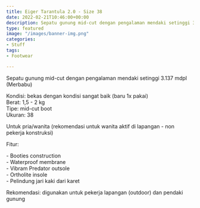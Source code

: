 ```yaml
---
title: Eiger Tarantula 2.0 - Size 38
date: 2022-02-21T10:46:00+00:00
description: Sepatu gunung mid-cut dengan pengalaman mendaki setinggi 3.137 mdpl.
type: featured
image: "/images/banner-img.png"
categories:
- Stuff
tags:
- Footwear

---
```

Sepatu gunung mid-cut dengan pengalaman mendaki setinggi 3.137 mdpl (Merbabu)

Kondisi: bekas dengan kondisi sangat baik (baru 1x pakai)   
Berat: 1,5 - 2 kg  
Tipe: mid-cut boot  
Ukuran: 38

Untuk pria/wanita (rekomendasi untuk wanita aktif di lapangan - non pekerja konstruksi)

Fitur:

\- Booties construction  
\- Waterproof membrane   
\- Vibram Predator outsole  
\- Ortholite insole  
\- Pelindung jari kaki dari karet

Rekomendasi: digunakan untuk pekerja lapangan (outdoor) dan pendaki gunung
